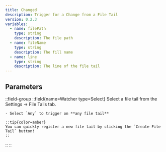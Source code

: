 ```yaml
---
title: Changed
description: Trigger for a Change from a File Tail
version: 0.2.3
variables:
  - name: filePath
    type: string
    description: The file path
  - name: fileName
    type: string
    description: The fill name
  - name: line
    type: string
    description: The line of the file tail
---
```


## Parameters
::field-group
  ::field{name=Watcher type=Select}
    Select a file tail from the Settings -> File Tails tab.

    - Select `Any` to trigger on **any file tail**

    ::tip{color=amber}
    You can quickly register a new file tail by clicking the `Create File Tail` button!
    ::
  ::
::